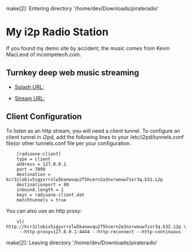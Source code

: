 make\[2\]: Entering directory '/home/dev/Downloads/pirateradio'

My i2p Radio Station
====================

If you found my demo site by accident, the music comes from Kevin
MacLeod of incompetech.com.

Turnkey deep web music streaming
--------------------------------

-   [Splash
    URL:](http://htn2vqyafzorjgtliphnymdejfztsqng64hgu3npkdldbcvj2hka.b32.i2p)

-   [Stream
    URL:](http://kcr3ilobiv5igyvrrxlw5kanwvqu2f5hcern2a3nxrwouw7zxr3q.b32.i2p)

Client Configuration
--------------------

To listen as an http stream, you will need a client tunnel. To configure
an client tunnel in i2pd, add the following lines to your
/etc/i2pd/tunnels.conf file(or other tunnels.conf file per your
configuration.

        [radioone-client] 
        type = client 
        address = 127.0.0.1 
        port = 7099 
        destination = kcr3ilobiv5igyvrrxlw5kanwvqu2f5hcern2a3nxrwouw7zxr3q.b32.i2p 
        destinationport = 80 
        inbound.length = 1 
        keys = radioone-client.dat 
        matchtunnels = true

You can also use an http proxy:

        vlc http://kcr3ilobiv5igyvrrxlw5kanwvqu2f5hcern2a3nxrwouw7zxr3q.b32.i2p \ 
         --http-proxy=127.0.0.1:4444 --http-reconnect --http-continuous

make\[2\]: Leaving directory '/home/dev/Downloads/pirateradio'
